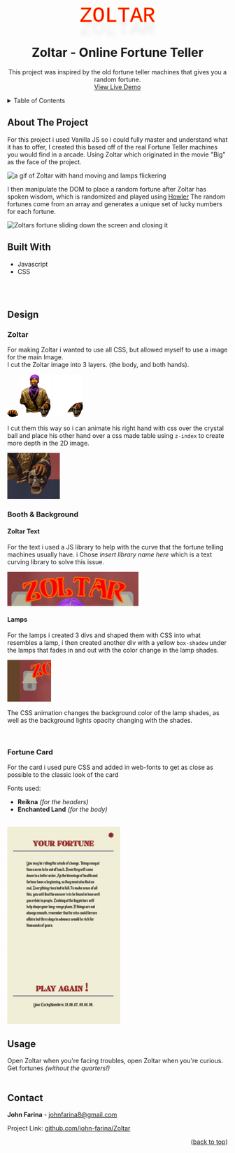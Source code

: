 <style>
  @font-face {
    font-family: Unicorn;
    src: url("./src/fonts/Unicorn.TTF");
}
  #zoltarLogo {
    top: 0;
    margin-top: 5px;
    margin-bottom: 0px;
    font-family: Unicorn, Courier, monospace;
    z-index: 22;
    font-size: 3rem;
    color: red;
    -webkit-text-stroke: 1px rgb(255, 118, 6);
    text-shadow: 0px 30px 10px rgba(0, 0, 0, 8%);
}
</style>

<a name="readme-top"></a>
<!-- PROJECT LOGO -->
<p id="zoltarLogo" align="center" >ZOLTAR</p>
<div align="center">
<h1 align="center">Zoltar - Online Fortune Teller</h1>
  <p align="center">
   This project was inspired by the old fortune teller machines that gives you a random fortune.
    <br />
    <a href="https://linktowebsite.com">View Live Demo</a>
</div>


<!-- TABLE OF CONTENTS -->
<details>
  <summary>Table of Contents</summary>
  <ol>
    <li>
      <a href="#about-the-project">About The Project</a>
      <ul>
      <li><a href="#built-with">Built With</a></li>
      </ul>
      <li><a href="#design">Design</a></li>
      <ul>
      <li><a>Zoltar</a></li>
      <li><a>Booth & Background</a></li>
      <ul>
      <li><a>Zoltar Text</a></li>
      <li><a>Lamps</a></li>
      <li><a>Crystal Ball</a></li>
      <li><a>Coins</a></li>
      </ul>
      <li><a>Fortune Card</a></li>
      </ul>
    </li>
    <li><a href="#usage">Usage</a></li>
    <li><a href="#contact">Contact</a></li>
  </ol>
</details>


<!-- ABOUT THE PROJECT -->
## About The Project

For this project i used Vanilla JS so i could fully master and understand what it has to offer, I created this based off of the real Fortune Teller machines you would find in a arcade. Using Zoltar which originated in the movie "Big" as the face of the project.

<img src="./src/img/ZoltarFirst.gif" alt="a gif of Zoltar with hand moving and lamps flickering" />

I then manipulate the DOM to place a random fortune after Zoltar has spoken wisdom, which is randomized and played using [Howler](howler.link) The random fortunes come from an array and generates a unique set of lucky numbers for each fortune.

<img src="./src/img/ZoltarSecond.gif" alt="Zoltars fortune sliding down the screen and closing it" />

<br/>

## Built With
 - Javascript
 - CSS
<br/>
<br/>

## Design

### Zoltar

For making Zoltar i wanted to use all CSS, but allowed myself to use a image for the main Image.
<br/>
I cut the Zoltar image into 3 layers. (the body, and both hands).
<br/>

<div display="flex" >
<img src="./src/img/hand.png" width="25" />
<img src="./src/img/fullPic.png" width="70" />
<img src="./src/img/depthPic.png" width="70" />
</div>

I cut them this way so i can animate his right hand with css over the crystal ball and place his other hand over a css made table using `z-index` to create more depth in the 2D image.

<img src="./src/img/README/leftHandGif.gif" width="120" />
<br/>

### Booth & Background
####  **Zoltar Text**
For the text i used a JS library to help with the curve that the fortune telling machines usually have. i Chose *insert library name here* which is a text curving library to solve this issue.

<img src="./src/img/README/titleGif.gif" width="300" />

#### **Lamps**
For the lamps i created 3 divs and shaped them with CSS into what resembles a lamp, i then created another div with a yellow `box-shadow` under the lamps that fades in and out with the color change in the lamp shades.
<br/>

<img src="./src/img/README/lampGif.gif" width="100" />

The CSS animation changes the background color of the lamp shades, as well as the background lights opacity changing with the shades.

<br />

### Fortune Card

For the card i used pure CSS and added in web-fonts to get as close as possible to the classic look of the card

Fonts used:
- **Reikna** *(for the headers)*
- **Enchanted Land** *(for the body)*
<br/>

<img src="./src/img/README/cardShot.png" height="450"/>
<!-- USAGE EXAMPLES -->

<br/>

## Usage

Open Zoltar when you're facing troubles, open Zoltar when you're curious. Get fortunes *(without the quarters!)*
<br/>
<br/>

<!-- CONTACT -->
## Contact

**John Farina** - johnfarina8@gmail.com

Project Link: [github.com/john-farina/Zoltar](https://github.com/john-farina/Zoltar)

<p align="right">(<a href="#readme-top">back to top</a>)</p>



